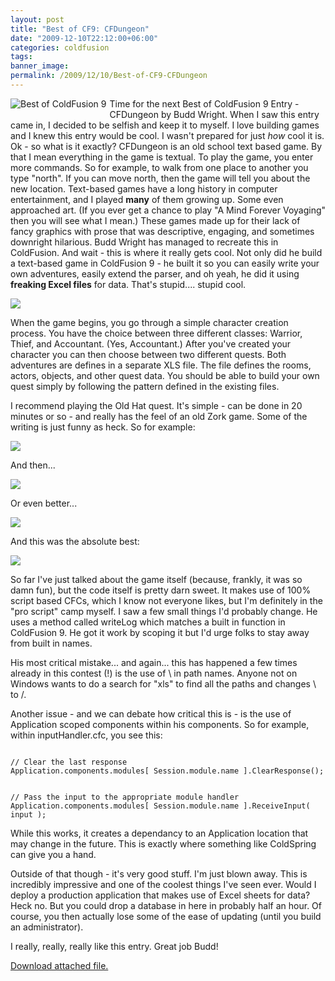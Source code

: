 ```yaml
---
layout: post
title: "Best of CF9: CFDungeon"
date: "2009-12-10T22:12:00+06:00"
categories: coldfusion 
tags: 
banner_image: 
permalink: /2009/12/10/Best-of-CF9-CFDungeon
---
```


<img src="https://static.raymondcamden.com/images/cfjedi/bestcfcontest1.jpg" title="Best of ColdFusion 9" align="left" style="margin-right:5px;margin-bottom:5px"/> Time for the next Best of ColdFusion 9 Entry - CFDungeon by Budd Wright. When I saw this entry came in, I decided to be selfish and keep it to myself. I love building games and I knew this entry would be cool. I wasn't prepared for just <i>how</i> cool it is. Ok - so what is it exactly? CFDungeon is an old school text based game. By that I mean everything in the game is textual. To play the game, you enter more commands. So for example, to walk from one place to another you type "north". If you can move north, then the game will tell you about the new location. Text-based games have a long history in computer entertainment, and I played <b>many</b> of them growing up. Some even approached art. (If you ever get a chance to play "A Mind Forever Voyaging" then you will see what I mean.) These games made up for their lack of fancy graphics with prose that was descriptive, engaging, and sometimes downright hilarious. Budd Wright has managed to recreate this in ColdFusion. And wait - this is where it really gets cool. Not only did he build a text-based game in ColdFusion 9 - he built it so you can easily write your own adventures, easily extend the parser, and oh yeah, he did it using <b>freaking Excel files</b> for data. That's stupid.... stupid cool. 
<p>
<img src="https://static.raymondcamden.com/images/cfjedi/Picture 343.png" />
<p>
When the game begins, you go through a simple character creation process. You have the choice between three different classes: Warrior, Thief, and Accountant. (Yes, Accountant.) After you've created your character you can then choose between two different quests. Both adventures are defines in a separate XLS file. The file defines the rooms, actors, objects, and other quest data. You should be able to build your own quest simply by following the pattern defined in the existing files. 
<p>
I recommend playing the Old Hat quest. It's simple - can be done in 20 minutes or so - and really has the feel of an old Zork game. Some of the writing is just funny as heck. So for example:
<p>
<img src="https://static.raymondcamden.com/images/cfjedi/Picture 417.png" />
<p>
And then...
<p>
<img src="https://static.raymondcamden.com/images/cfjedi/Picture 59.png" />
<p>
Or even better...
<p>
<img src="https://static.raymondcamden.com/images/cfjedi/Picture 74.png" />
<p>
And this was the absolute best:
<p>
<img src="https://static.raymondcamden.com/images/cfjedi/Picture 63.png" />
<p>
So far I've just talked about the game itself (because, frankly, it was so damn fun), but the code itself is pretty darn sweet. It makes use of 100% script based CFCs, which I know not everyone likes, but I'm definitely in the "pro script" camp myself. I saw a few small things I'd probably change. He uses a method called writeLog which matches a built in function in ColdFusion 9. He got it work by scoping it but I'd urge folks to stay away from built in names.
<p>
His most critical mistake... and again... this has happened a few times already in this contest (!) is the use of \ in path names. Anyone not on Windows wants to do a search for "xls" to find all the paths and changes \ to /. 
<p>
Another issue - and we can debate how critical this is - is the use of Application scoped components within his components. So for example, within inputHandler.cfc, you see this:
<p>
<code>
// Clear the last response
Application.components.modules[ Session.module.name ].ClearResponse();

// Pass the input to the appropriate module handler
Application.components.modules[ Session.module.name ].ReceiveInput( input );
</code>
<p>
While this works, it creates a dependancy to an Application location that may change in the future. This is exactly where something like ColdSpring can give you a hand. 
<p>
Outside of that though - it's very good stuff. I'm just blown away. This is incredibly impressive and one of the coolest things I've seen ever. Would I deploy a production application that makes use of Excel sheets for data? Heck no. But you could drop a database in here in probably half an hour. Of course, you then actually lose some of the ease of updating (until you build an administrator).
<p>
I really, really, really like this entry. Great job Budd!<p><a href='enclosures/C{% raw %}%3A%{% endraw %}5Chosts{% raw %}%5C2009%{% endraw %}2Ecoldfusionjedi{% raw %}%2Ecom%{% endraw %}5Cenclosures{% raw %}%2Fcfdungeon%{% endraw %}2Ezip'>Download attached file.</a></p>